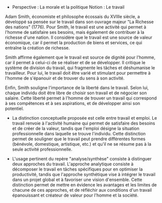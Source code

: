 - Perspective : La morale et la politique
Notion : Le travail

Adam Smith, économiste et philosophe écossais du XVIIIe siècle, a développé sa pensée sur le travail dans son ouvrage majeur "La Richesse des nations" (1776). Pour Smith, le travail est une activité qui permet à l'homme de satisfaire ses besoins, mais également de contribuer à la richesse d'une nation. Il considère que le travail est une source de valeur économique, car il permet la production de biens et services, ce qui entraîne la création de richesse.

Smith affirme également que le travail est source de dignité pour l'homme, car il permet à celui-ci de se réaliser et de se développer. Il critique le système de division du travail, qui fragmente les tâches et déshumanise le travailleur. Pour lui, le travail doit être varié et stimulant pour permettre à l'homme de s'épanouir et de trouver du sens à son activité.

Enfin, Smith souligne l'importance de la liberté dans le travail. Selon lui, chaque individu doit être libre de choisir son travail et de négocier son salaire. Cette liberté permet à l'homme de trouver un travail qui correspond à ses compétences et à ses aspirations, et de développer ainsi son potentiel.

- La distinction conceptuelle proposée est celle entre travail et emploi. Le travail renvoie à l'activité humaine qui permet de satisfaire des besoins et de créer de la valeur, tandis que l'emploi désigne la situation professionnelle dans laquelle se trouve l'individu. Cette distinction permet de souligner que le travail peut prendre différentes formes (bénévole, domestique, artistique, etc.) et qu'il ne se résume pas à la seule activité professionnelle.

- L'usage pertinent du repère "analyse/synthèse" consiste à distinguer deux approches du travail. L'approche analytique consiste à décomposer le travail en tâches spécifiques pour en optimiser la productivité, tandis que l'approche synthétique vise à intégrer le travail dans un projet global et à favoriser une vision d'ensemble. Cette distinction permet de mettre en évidence les avantages et les limites de chacune de ces approches, et de réfléchir aux conditions d'un travail épanouissant et créateur de valeur pour l'homme et la société.
